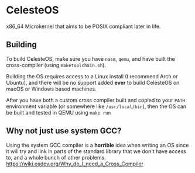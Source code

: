 # CelesteOS
x86_64 Microkernel that aims to be POSIX compliant later in life.

## Building
To build CelesteOS, make sure you have `nasm`, `qemu`, and have built the cross-compiler (using `maketoolchain.sh`). 

Building the OS requires access to a Linux install (I recommend Arch or Ubuntu), and there will be no support added **ever** to build CelesteOS on macOS or Windows based machines.

After you have both a custom cross compiler built and copied to your `PATH` environment variable (or somewhere like `/usr/local/bin`), then the OS can be built and tested in QEMU using `make run`

## Why not just use system GCC?
Using the system GCC compiler is a **horrible** idea when writing an OS since it will try and link in parts of the standard library that we don't have access to, and a whole bunch of other problems. https://wiki.osdev.org/Why_do_I_need_a_Cross_Compiler